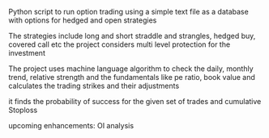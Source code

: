 Python script to run option trading using a simple text file as a database with options for hedged and open strategies

The strategies include long and short straddle and strangles, hedged buy, covered call etc
the project considers multi level protection for the investment 

The project uses machine language algorithm to check the daily, monthly trend, relative strength and the fundamentals like pe ratio, book value and calculates the trading strikes and their adjustments

it finds the probability of success for the given set of trades and cumulative Stoploss

upcoming enhancements: OI analysis
